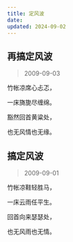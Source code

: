 ```yaml
---
title: 定风波
date: 
updated: 2024-09-02
---
```


## 再搞定风波 ##

> 2009-09-03

竹帐凉席心忐忑，

一床旖旎尽缠绵。

豁然回首黄粱处，

也无风情也无缘。

## 搞定风波 ##

> 2009-09-01

竹帐凉鞋轻胜马，

一床云雨任平生。

回首向来瑟瑟处，

也无风雨也无情。
